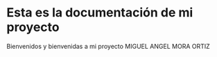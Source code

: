 # Esta es la documentación de mi proyecto

Bienvenidos y bienvenidas a mi proyecto
MIGUEL ANGEL MORA ORTIZ